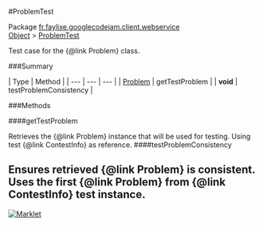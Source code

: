 #ProblemTest

Package [fr.faylixe.googlecodejam.client.webservice](README.md)<br>
[Object](../../../../java/langObject.md) > [ProblemTest](ProblemTest.md)

Test case for the {@link Problem} class.

###Summary


| Type | Method |
| --- | --- | --- |
| [Problem](Problem.md) | getTestProblem |
| **void** | testProblemConsistency |

###Methods

####getTestProblem

Retrieves the {@link Problem} instance
 that will be used for testing. Using
 test {@link ContestInfo} as reference.
####testProblemConsistency

Ensures retrieved {@link Problem} is
 consistent. Uses the first {@link Problem}
 from {@link ContestInfo} test instance.
---
[![Marklet](https://img.shields.io/badge/Generated%20by-Marklet-green.svg)](https://github.com/Faylixe/marklet)